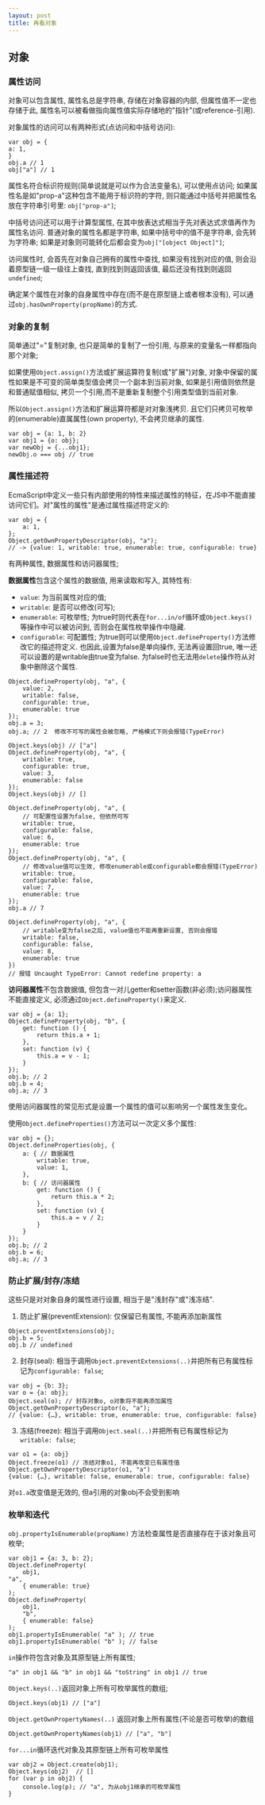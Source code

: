 ```yaml
---
layout: post
title: 再看对象
---
```


## 对象
### 属性访问
对象可以包含属性, 属性名总是字符串, 存储在对象容器的内部, 但属性值不一定也存储于此, 属性名可以被看做指向属性值实际存储地的"指针"(或reference-引用).

对象属性的访问可以有两种形式(点访问和中括号访问):
```
var obj = {
a: 1,
}
obj.a // 1
obj["a"] // 1
```
属性名符合标识符规则(简单说就是可以作为合法变量名), 可以使用点访问; 如果属性名是如"prop-a"这种包含不能用于标识符的字符, 则只能通过中括号并把属性名放在字符串引号里: `obj["prop-a"]`;

中括号访问还可以用于计算型属性, 在其中放表达式相当于先对表达式求值再作为属性名访问.
普通对象的属性名都是字符串, 如果中括号中的值不是字符串, 会先转为字符串; 如果是对象则可能转化后都会变为`obj["[object Object]"]`;

访问属性时, 会首先在对象自己拥有的属性中查找, 如果没有找到对应的值, 则会沿着原型链一级一级往上查找, 直到找到则返回该值, 最后还没有找到则返回`undefined`;

确定某个属性在对象的自身属性中存在(而不是在原型链上或者根本没有), 可以通过`obj.hasOwnProperty(propName)`的方式.

### 对象的复制
简单通过"="复制对象, 也只是简单的复制了一份引用, 与原来的变量名一样都指向那个对象;

如果使用`Object.assign()`方法或扩展运算符复制(或"扩展")对象, 对象中保留的属性如果是不可变的简单类型值会拷贝一个副本到当前对象, 如果是引用值则依然是和普通赋值相似, 拷贝一个引用,而不是重新复制整个引用类型值到当前对象. 

所以`Object.assign()`方法和扩展运算符都是对对象浅拷贝. 且它们只拷贝可枚举的(enumerable)直属属性(own property), 不会拷贝继承的属性.
```
var obj = {a: 1, b: 2}
var obj1 = {o: obj};
var newObj = {...obj1};
newObj.o === obj // true
```

### 属性描述符
EcmaScript中定义一些只有内部使用的特性来描述属性的特征，在JS中不能直接访问它们。对"属性的属性"是通过属性描述符定义的:
```
var obj = {
    a: 1,
};
Object.getOwnPropertyDescriptor(obj, "a");
// -> {value: 1, writable: true, enumerable: true, configurable: true} 
```
有两种属性, 数据属性和访问器属性; 

**数据属性**包含这个属性的数据值, 用来读取和写入, 其特性有:
+ `value`: 为当前属性对应的值;
+ `writable`: 是否可以修改(可写); 
+ `enumerable`: 可枚举性; 为true时则代表在`for...in/of`循环或`Object.keys()`等操作中可以被访问到, 否则会在属性枚举操作中隐藏.
+ `configurable`: 可配置性; 为true则可以使用`Object.defineProperty()`方法修改它的描述符定义. 也因此,设置为false是单向操作, 无法再设置回true, 唯一还可以设置的是writable由true变为false. 为false时也无法用`delete`操作符从对象中删除这个属性.
```
Object.defineProperty(obj, "a", {
    value: 2,
    writable: false, 
    configurable: true,
    enumerable: true
});
obj.a = 3;
obj.a; // 2  修改不可写的属性会被忽略, 严格模式下则会报错(TypeError)

Object.keys(obj) // ["a"]
Object.defineProperty(obj, "a", {
	writable: true,
	configurable: true,
	value: 3,
	enumerable: false
});
Object.keys(obj) // []

Object.defineProperty(obj, "a", {
    // 可配置性设置为false, 但依然可写
	writable: true,
	configurable: false,
	value: 6,
	enumerable: true
});
Object.defineProperty(obj, "a", {
    // 修改value值可以生效, 修改enumerable或configurable都会报错(TypeError)
	writable: true,
	configurable: false,
	value: 7,
	enumerable: true
});
obj.a // 7

Object.defineProperty(obj, "a", {
    // writable变为false之后, value值也不能再重新设置, 否则会报错
	writable: false,
	configurable: false,
	value: 8,
	enumerable: true
})
// 报错 Uncaught TypeError: Cannot redefine property: a
```
**访问器属性**不包含数据值, 但包含一对儿getter和setter函数(非必须);访问器属性不能直接定义, 必须通过`Object.defineProperty()`来定义.
```
var obj = {a: 1};
Object.defineProperty(obj, "b", {
    get: function () {
        return this.a + 1;
    },
    set: function (v) {
        this.a = v - 1;
    }
});
obj.b; // 2
obj.b = 4;
obj.a; // 3
```
使用访问器属性的常见形式是设置一个属性的值可以影响另一个属性发生变化。

使用`Object.defineProperties()`方法可以一次定义多个属性:
```
var obj = {};
Object.defineProperties(obj, {
    a: { // 数据属性
        writable: true,
        value: 1,
    },
    b: { // 访问器属性
        get: function () {
            return this.a * 2;
        },
        set: function (v) {
            this.a = v / 2;
        }
    }
});
obj.b; // 2
obj.b = 6;
obj.a; // 3
```

### 防止扩展/封存/冻结
这些只是对对象自身的属性进行设置, 相当于是"浅封存"或"浅冻结".

1. 防止扩展(preventExtension): 仅保留已有属性, 不能再添加新属性
```
Object.preventExtensions(obj);
obj.b = 5;
obj.b // undefined
```
2. 封存(seal): 相当于调用`Object.preventExtensions(..)`并把所有已有属性标记为`configurable: false`;
```
var obj = {b: 3};
var o = {a: obj};
Object.seal(o); // 封存对象o, o对象将不能再添加属性
Object.getOwnPropertyDescriptor(o, "a");
// {value: {…}, writable: true, enumerable: true, configurable: false}
```
3. 冻结(freeze): 相当于调用`Object.seal(..)`并把所有已有属性标记为`writable: false`;
```
var o1 = {a: obj}
Object.freeze(o1) // 冻结对象o1, 不能再改变已有属性值
Object.getOwnPropertyDescriptor(o1, "a")
{value: {…}, writable: false, enumerable: true, configurable: false}
```
对`o1.a`改变值是无效的, 但a引用的对象obj不会受到影响

### 枚举和迭代
`obj.propertyIsEnumerable(propName)` 方法检查属性是否直接存在于该对象且可枚举;

```
var obj1 = {a: 3, b: 2};
Object.defineProperty(
	obj1,
"a",
	{ enumerable: true}
);
Object.defineProperty(
	obj1,
	"b",
	{ enumerable: false}
);
obj1.propertyIsEnumerable( "a" ); // true
obj1.propertyIsEnumerable( "b" ); // false
```

`in`操作符包含对象及其原型链上所有属性;

```
"a" in obj1 && "b" in obj1 && "toString" in obj1 // true 
```

`Object.keys(..)`返回对象上所有可枚举属性的数组;

```
Object.keys(obj1) // ["a"]
```

`Object.getOwnPropertyNames(..)` 返回对象上所有属性(不论是否可枚举)的数组

```
Object.getOwnPropertyNames(obj1) // ["a", "b"]
```

`for...in`循环迭代对象及其原型链上所有可枚举属性

```
var obj2 = Object.create(obj1);
Object.keys(obj2)  // []
for (var p in obj2) {
	console.log(p); // "a", 为从obj1继承的可枚举属性
}
```
